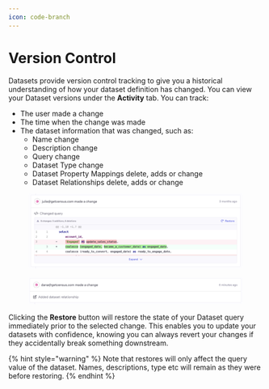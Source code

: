 ```yaml
---
icon: code-branch
---
```


# Version Control

Datasets provide version control tracking to give you a historical understanding of how your dataset definition has changed. You can view your Dataset versions under the **Activity** tab. You can track:

* The user made a change
* The time when the change was made
* The dataset information that was changed, such as:
  * Name change
  * Description change
  * Query change
  * Dataset Type change
  * Dataset Property Mappings delete, adds or change
  * Dataset Relationships delete, adds or change

<figure><img src="../.gitbook/assets/image (7).png" alt=""><figcaption></figcaption></figure>

<figure><img src="../.gitbook/assets/image (8).png" alt=""><figcaption></figcaption></figure>

Clicking the **Restore** button will restore the state of your Dataset query immediately prior to the selected change. This enables you to update your datasets with confidence, knowing you can always revert your changes if they accidentally break something downstream.

{% hint style="warning" %}
Note that restores will only affect the query value of the dataset. Names, descriptions, type etc will remain as they were before restoring.
{% endhint %}
